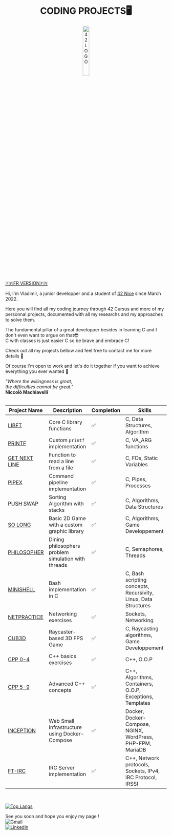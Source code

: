 <p>
  <h1 align="center">CODING PROJECTS🖥️</h1>
</p>
<p align="center">
  <img width="20%" alt="42LOGO" src="https://github.com/Vlad-PLK/Vlad-PLK/assets/61476758/649f8084-3f1d-421c-97ef-708453bd9b5d">
</p>

[🇫🇷FR VERSION🇫🇷](https://github.com/Vlad-PLK/Vlad-PLK/blob/main/README.fr.md)

Hi, I'm Vladimir, a junior developper and a student of [42 Nice](https://42nice.fr) since March 2022.

Here you will find all my coding journey through 42 Cursus and more of my personnal projects, documented with all my researchs and my approaches to solve them.

The fundamental pillar of a great developper besides in learning C and I don't even want to argue on that😎</br>
C with classes is just easier C so be brave and embrace C!</br>

Check out all my projects bellow and feel free to contact me for more details 🚀

Of course I'm open to work and let's do it together if you want to achieve everything you ever wanted 💪 </br>

  *"Where the willingness is great,</br>
  the difficulties cannot be great."*</br>
  **Niccolò Machiavelli**</br>
</br>

| Project Name | Description | Completion | Skills |
|---|---|---|---|
| [LIBFT](https://github.com/Vlad-PLK/LIBFT)  | Core C library functions | ✅ | C, Data Structures, Algorithm |
| [PRINTF](https://github.com/Vlad-PLK/PRINTF)  | Custom `printf` implementation | ✅ | C, VA_ARG functions |
| [GET NEXT LINE](https://github.com/Vlad-PLK/GET_NEXT_LINE)  | Function to read a line from a file | ✅ | C, FDs, Static Variables |
| [PIPEX](https://github.com/Vlad-PLK/PIPEX)  | Command pipeline implementation | ✅ | C, Pipes, Processes |
| [PUSH SWAP](https://github.com/Vlad-PLK/PUSH_SWAP)  | Sorting Algorithm with stacks | ✅ | C, Algorithms, Data Structures |
| [SO LONG](https://github.com/Vlad-PLK/SO_LONG)  | Basic 2D Game with a custom graphic library | ✅ | C, Algorithms, Game Developpement |
| [PHILOSOPHER](https://github.com/Vlad-PLK/PHILOSOPHER) | Dining philosophers problem simulation with threads | ✅ | C, Semaphores, Threads |
| [MINISHELL](https://github.com/Vlad-PLK/MINISHELL) | Bash implementation in C | ✅ | C, Bash scripting concepts, Recursivity, Linux, Data Structures |
| [NETPRACTICE](https://github.com/Vlad-PLK/NETPRACTICE) | Networking exercises | ✅ | Sockets, Networking |
| [CUB3D](https://github.com/Vlad-PLK/cub3d) | Raycaster-based 3D FPS Game | ✅ | C, Raycasting algorithms, Game Developpement |
| [CPP 0-4](https://github.com/Vlad-PLK/CPP0-4) | C++ basics exercises | ✅ | C++, O.O.P |
| [CPP 5-9](https://github.com/Vlad-PLK/INCEPTION)  | Advanced C++ concepts | ✅ | C++, Algorithms, Containers, O.O.P, Exceptions, Templates |
| [INCEPTION](https://github.com/Vlad-PLK/INCEPTION)  | Web Small Infrastructure using Docker-Compose | ✅ | Docker, Docker-Compose, NGINX, WordPress, PHP-FPM, MariaDB |
| [FT-IRC](https://github.com/Vlad-PLK/Internet-Relay-Chat) | IRC Server implementation | ✅ | C++, Network protocols, Sockets, IPv4, IRC Protocol, IRSSI |
</br>

[![Top Langs](https://github-readme-stats.vercel.app/api/top-langs/?username=Vlad-PLK)](https://github.com/anuraghazra/github-readme-stats)

See you soon and hope you enjoy my page !</br>
[![Gmail](https://img.shields.io/badge/Email-e74c3c?style=for-the-badge&logo=gmail&logoColor=ffffff)](mailto:leonpolo365@gmail.com)  
[![LinkedIn](https://img.shields.io/badge/Linkedin-0e76a8?style=for-the-badge&logo=linkedin&logoColor=ffffff)](https://www.linkedin.com/in/vladimir-polojienko-735563307)


<!---
Vlad-PLK/Vlad-PLK is a ✨ special ✨ repository because its `README.md` (this file) appears on your GitHub profile.
You can click the Preview link to take a look at your changes.
--->

